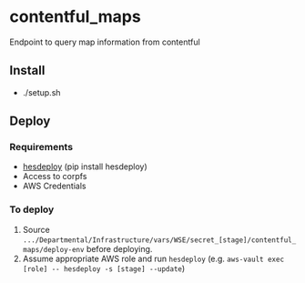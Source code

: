 # contentful_maps
Endpoint to query map information from contentful


## Install
- ./setup.sh

## Deploy
### Requirements
- [hesdeploy](https://github.com/ndlib/hesburgh_utilities/blob/master/scripts/HESDEPLOY.md) (pip install hesdeploy)
- Access to corpfs
- AWS Credentials

### To deploy
1. Source `.../Departmental/Infrastructure/vars/WSE/secret_[stage]/contentful_maps/deploy-env` before deploying.
2. Assume appropriate AWS role and run `hesdeploy` (e.g. `aws-vault exec [role] -- hesdeploy -s [stage] --update`)
